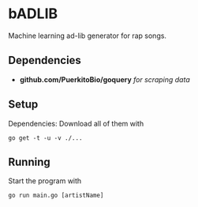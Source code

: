 # bADLIB
Machine learning ad-lib generator for rap songs.

## Dependencies
* **github.com/PuerkitoBio/goquery** _for scraping data_

## Setup
Dependencies: Download all of them with
```
go get -t -u -v ./...
```

## Running
Start the program with
```
go run main.go [artistName]
```
